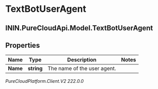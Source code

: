 # TextBotUserAgent

## ININ.PureCloudApi.Model.TextBotUserAgent

## Properties

|Name | Type | Description | Notes|
|------------ | ------------- | ------------- | -------------|
| **Name** | **string** | The name of the user agent. | |



_PureCloudPlatform.Client.V2 222.0.0_
